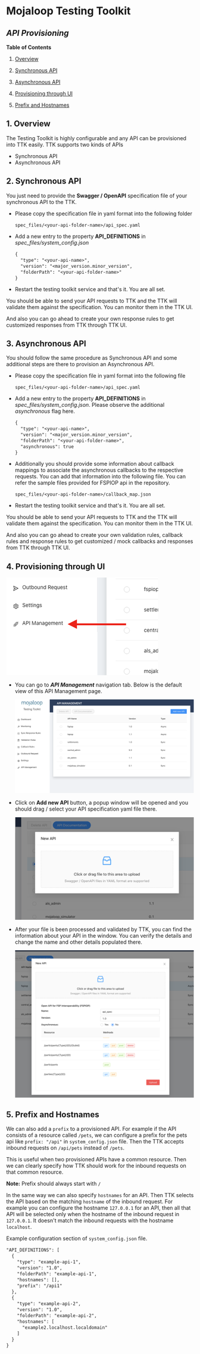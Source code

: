 # Mojaloop Testing Toolkit

## _API Provisioning_

**Table of Contents**

1. [Overview](#1-overview)

2. [Synchronous API](#2-synchronous-api)

3. [Asynchronous API](#3-asynchronous-api)

4. [Provisioning through UI](#4-api-provisioning-through-ui)

5. [Prefix and Hostnames](#5-prefix-and-hostnames)


## 1. Overview

The Testing Toolkit is highly configurable and any API can be provisioned into TTK easily. 
TTK supports two kinds of APIs

* Synchronous API
* Asynchronous API

## 2. Synchronous API

You just need to provide the **Swagger / OpenAPI** specification file of your synchronous API to the TTK.

- Please copy the specification file in yaml format into the following folder
  ```
  spec_files/<your-api-folder-name>/api_spec.yaml
  ```
- Add a new entry to the property **API_DEFINITIONS** in _spec_files/system_config.json_
  ```
  {
    "type": "<your-api-name>",
    "version": "<major_version.minor_version",
    "folderPath": "<your-api-folder-name>"
  }
  ```
- Restart the testing toolkit service and that's it. You are all set.

You should be able to send your API requests to TTK and the TTK will validate them against the specification. You can monitor them in the TTK UI.

And also you can go ahead to create your own response rules to get customized responses from TTK through TTK UI.

## 3. Asynchronous API

You should follow the same procedure as Synchronous API and some additional steps are there to provision an Asynchronous API.

- Please copy the specification file in yaml format into the following file
  ```
  spec_files/<your-api-folder-name>/api_spec.yaml
  ```
- Add a new entry to the property **API_DEFINITIONS** in _spec_files/system_config.json_. Please observe the additional _asynchronous_ flag here.
  ```
  {
    "type": "<your-api-name>",
    "version": "<major_version.minor_version",
    "folderPath": "<your-api-folder-name>",
    "asynchronous": true
  }
  ```
- Additionally you should provide some information about callback mappings to associate the asynchronous callbacks to the respective requests. You can add that information into the following file. You can refer the sample files provided for FSPIOP api in the repository.
  ```
  spec_files/<your-api-folder-name>/callback_map.json
  ```
- Restart the testing toolkit service and that's it. You are all set.

You should be able to send your API requests to TTK and the TTK will validate them against the specification. You can monitor them in the TTK UI.

And also you can go ahead to create your own validation rules, callback rules and response rules to get customized / mock callbacks and responses from TTK through TTK UI.

## 4. Provisioning through UI

![Opening API Management](/assets/images/api-provisioning-menu-item.png)

- You can go to _**API Management**_ navigation tab. Below is the default view of this API Management page.

  ![API Management Default View](/assets/images/api-provisioning-list-apis-view.png)

- Click on **Add new API** button, a popup window will be opened and you should drag / select your API specification yaml file there.

  ![API Management File Input Window](/assets/images/api-provisioning-file-input-window.png)

- After your file is been processed and validated by TTK, you can find the information about your API in the window. You can verify the details and change the name and other details populated there.

  ![API Management Add New API Confirmation](/assets/images/api-provisioning-add-new-api-confirmation.png)

## 5. Prefix and Hostnames

We can also add a `prefix` to a provisioned API. For example if the API consists of a resource called `/pets`, we can configure a prefix for the pets api like `prefix: "/api"` in `system_config.json` file.
Then the TTK accepts inbound requests on `/api/pets` instead of `/pets`.

This is useful when two provisioned APIs have a common resource. Then we can clearly specify how TTK should work for the inbound requests on that common resource.

**Note:** Prefix should always start with `/`

In the same way we can also specify `hostnames` for an API. Then TTK selects the API based on the matching `hostname` of the inbound request. For example you can configure the hostname `127.0.0.1` for an API, then all that API will be selected only when the hostname of the inbound request in `127.0.0.1`. It doesn't match the inbound requests with the hostname `localhost`.

Example configuration section of `system_config.json` file.
```
"API_DEFINITIONS": [
  {
    "type": "example-api-1",
    "version": "1.0",
    "folderPath": "example-api-1",
    "hostnames": [],
    "prefix": "/api1"
  },
  {
    "type": "example-api-2",
    "version": "1.0",
    "folderPath": "example-api-2",
    "hostnames": [
      "example2.localhost.localdomain"
    ]
  }
}
```